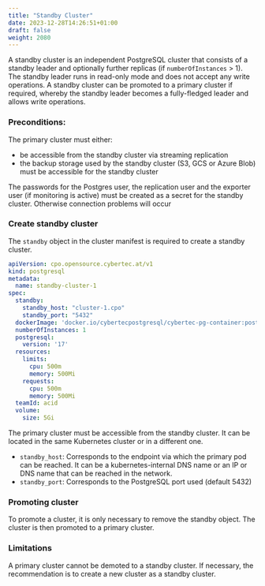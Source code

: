 ```yaml
---
title: "Standby Cluster"
date: 2023-12-28T14:26:51+01:00
draft: false
weight: 2080
---
```


A standby cluster is an independent PostgreSQL cluster that consists of a standby leader and optionally further replicas (if `numberOfInstances` > 1). The standby leader runs in read-only mode and does not accept any write operations. A standby cluster can be promoted to a primary cluster if required, whereby the standby leader becomes a fully-fledged leader and allows write operations.

### Preconditions:
The primary cluster must either:
- be accessible from the standby cluster via streaming replication 
- the backup storage used by the standby cluster (S3, GCS or Azure Blob) must be accessible for the standby cluster

The passwords for the Postgres user, the replication user and the exporter user (if monitoring is active) must be created as a secret for the standby cluster. Otherwise connection problems will occur

### Create standby cluster

The `standby` object in the cluster manifest is required to create a standby cluster.

```yaml 
apiVersion: cpo.opensource.cybertec.at/v1
kind: postgresql
metadata:
  name: standby-cluster-1
spec:
  standby:
    standby_host: "cluster-1.cpo"
    standby_port: "5432"
  dockerImage: 'docker.io/cybertecpostgresql/cybertec-pg-container:postgres-17.4-1'
  numberOfInstances: 1
  postgresql:
    version: '17'
  resources:
    limits:
      cpu: 500m
      memory: 500Mi
    requests:
      cpu: 500m
      memory: 500Mi
  teamId: acid
  volume:
    size: 5Gi
```

The primary cluster must be accessible from the standby cluster. It can be located in the same Kubernetes cluster or in a different one. 

- `standby_host`: Corresponds to the endpoint via which the primary pod can be reached. It can be a kubernetes-internal DNS name or an IP or DNS name that can be reached in the network. 
- `standby_port`: Corresponds to the PostgreSQL port used (default 5432)


### Promoting cluster

To promote a cluster, it is only necessary to remove the standby object. 
The cluster is then promoted to a primary cluster.


### Limitations
A primary cluster cannot be demoted to a standby cluster. 
If necessary, the recommendation is to create a new cluster as a standby cluster.